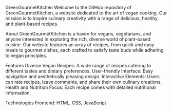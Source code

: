 GreenGourmetKitchen
Welcome to the GitHub repository of GreenGourmetKitchen, a website dedicated to the art of vegan cooking. Our mission is to inspire culinary creativity with a range of delicious, healthy, and plant-based recipes.

About
GreenGourmetKitchen is a haven for vegans, vegetarians, and anyone interested in exploring the rich, diverse world of plant-based cuisine. Our website features an array of recipes, from quick and easy meals to gourmet dishes, each crafted to satisfy taste buds while adhering to vegan principles.

Features
Diverse Vegan Recipes: A wide range of recipes catering to different tastes and dietary preferences.
User-friendly Interface: Easy navigation and aesthetically pleasing design.
Interactive Elements: Users can rate recipes, leave comments, and share their own culinary creations.
Health and Nutrition Focus: Each recipe comes with detailed nutritional information.

Technologies
Frontend: HTML, CSS, JavaScript
